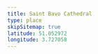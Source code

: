 ```yaml
---
title: Saint Bavo Cathedral
type: place
skipSitemap: true
latitude: 51.052972
longitude: 3.727058
---
```

